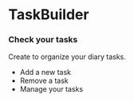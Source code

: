 # TaskBuilder
### Check your tasks

Create to organize your diary tasks.
* Add a new task
* Remove a task
* Manage your tasks 

